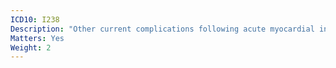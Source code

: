 ```yaml
---
ICD10: I238
Description: "Other current complications following acute myocardial infarction"
Matters: Yes
Weight: 2
---
```


